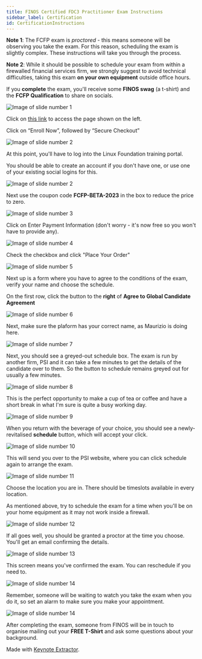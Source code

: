 ```yaml
--- 
title: FINOS Certified FDC3 Practitioner Exam Instructions
sidebar_label: Certification
id: CertificationInstructions
---
```



<link href="/certification/web.css" rel="stylesheet"></link>

**Note 1**:  The FCFP exam is _proctored_ - this means someone will be observing you take the exam.  For this reason, scheduling the exam is slightly complex.  These instructions will take you through the process.

**Note 2**: While it should be possible to schedule your exam from within a firewalled financial services firm, we strongly suggest to avoid technical difficulties, taking this exam **on your own equipment** outside office hours.

If you **complete** the exam, you'll receive some **FINOS swag** (a t-shirt) and the **FCFP Qualification** to share on socials.

<div className="slides">
  <div className="slide slide--bordered">
    <div className="slide-image">
      <img src="/certification/1-enroll-now.png" alt="Image of slide number 1" />
    </div>
    <div className="slide-notes">
      <p>Click on <a href="https://trainingportal.linuxfoundation.org/courses/finos-certified-fdc3-practitioner-beta-exam-fcfp-beta?query=FCFP-BETA">this link</a> to access the page shown on the left.</p>
      <p>Click on “Enroll Now”, followed by “Secure Checkout”</p>
    </div>
  </div>
  <div className="slide slide--bordered">
    <div className="slide-image">
      <img src="/certification/1.2-login.png" alt="Image of slide number 2" />
    </div>
    <div className="slide-notes">
      <p>At this point, you'll have to log into the Linux Foundation training portal.  </p><p>You should be able to create an account if you don't have one, or use one of your existing social logins for this.</p>
    </div>
  </div>
  <div className="slide slide--bordered">
    <div className="slide-image">
      <img src="/certification/2-coupon.png" alt="Image of slide number 2" />
    </div>
    <div className="slide-notes">
      <p>Next use the coupon code <strong>FCFP-BETA-2023</strong> in the box to reduce the price to zero.</p>
    </div>
  </div>
  <div className="slide slide--bordered">
    <div className="slide-image">
      <img src="/certification/3-payment-information.png" alt="Image of slide number 3" />
    </div>
    <div className="slide-notes">
      <p>Click on Enter Payment Information (don't worry - it's now free so you won't have to provide any).</p>
    </div>
  </div>
  <div className="slide slide--bordered">
    <div className="slide-image">
      <img src="/certification/4-place-order.png" alt="Image of slide number 4" />
    </div>
    <div className="slide-notes">
      <p>Check the checkbox and click "Place Your Order"</p>
    </div>
  </div>
  <div className="slide slide--bordered">
    <div className="slide-image">
      <img src="/certification/5-agree.png" alt="Image of slide number 5" />
    </div>
    <div className="slide-notes">
      <p>Next up is a form where you have to agree to the conditions of the exam, verify your name and choose the schedule.</p>
      <p>On the first row, click the button to the <strong>right</strong> of <strong>Agree to Global Candidate Agreement</strong></p>
    </div>
  </div>
  <div className="slide slide--bordered">
    <div className="slide-image">
      <img src="/certification/6-name.png" alt="Image of slide number 6" />
    </div>
    <div className="slide-notes">
      <p>Next, make sure the plaform has your correct name, as Maurizio is doing here.</p>
    </div>
  </div>
  <div className="slide slide--bordered">
    <div className="slide-image">
      <img src="/certification/7-schedule.png" alt="Image of slide number 7" />
    </div>
    <div className="slide-notes">
      <p>Next, you should see a greyed-out schedule box.  The exam is run by another firm, PSI and it can take a few minutes to get the details of the candidate over to them.  So the button to schedule remains greyed out for usually a few minutes. </p>
    </div>
  </div>
  <div className="slide slide--bordered">
    <div className="slide-image">
      <img src="/certification/8-tea.jpeg" alt="Image of slide number 8" />
    </div>
    <div className="slide-notes">
      <p>This is the perfect opportunity to make a cup of tea or coffee and have a short break in what I'm sure is quite a busy working day.</p>
    </div>
  </div>
  <div className="slide slide--bordered">
    <div className="slide-image">
      <img src="/certification/9-schedule.png" alt="Image of slide number 9" />
    </div>
    <div className="slide-notes">
      <p>When you return with the beverage of your choice, you should see a newly-revitalised <strong>schedule</strong> button, which will accept your click.</p>
    </div>
  </div>
  <div className="slide slide--bordered">
    <div className="slide-image">
      <img src="/certification/10-schedule.png" alt="Image of slide number 10" />
    </div>
    <div className="slide-notes">
      <p>This will send you over to the PSI website, where you can click schedule again to arrange the exam.</p>
    </div>
  </div>
  <div className="slide slide--bordered">
    <div className="slide-image">
      <img src="/certification/11-region.png" alt="Image of slide number 11" />
    </div>
    <div className="slide-notes">
      <p>Choose the location you are in.  There should be timeslots available in every location.</p>
      <p>As mentioned above, try to schedule the exam for a time when you'll be on your home equipment as it may not work inside a firewall.</p>      
    </div>
  </div>
  <div className="slide slide--bordered">
    <div className="slide-image">
      <img src="/certification/12-pick-time.png" alt="Image of slide number 12" />
    </div>
    <div className="slide-notes">
      <p>If all goes well, you should be granted a proctor at the time you choose.  You'll get an email confirming the details.</p>
    </div>
  </div>
  <div className="slide slide--bordered">
    <div className="slide-image">
      <img src="/certification/13-booked.png" alt="Image of slide number 13" />
    </div>
    <div className="slide-notes">
      <p>This screen means you've confirmed the exam.  You can reschedule if you need to. </p>
    </div>
  </div>
  <div className="slide slide--bordered">
    <div className="slide-image">
      <img src="/certification/14-alarm.jpeg" alt="Image of slide number 14" />
    </div>
    <div className="slide-notes">
      <p>Remember, someone will be waiting to watch you take the exam when you do it, so set an alarm to make sure you make your appointment.</p>
    </div>
  </div>
  <div className="slide slide--bordered">
    <div className="slide-image">
      <img src="/certification/15-t-shirts.jpg" alt="Image of slide number 14" />
    </div>
    <div className="slide-notes">
      <p>After completing the exam, someone from FINOS will be in touch to organise mailing out your <strong>FREE T-Shirt</strong> and ask some questions about your background.</p>
    </div>
  </div>
</div>
<p className="credits">
  Made with <a href="https://keynote-extractor.com">Keynote
    Extractor</a>.
</p>